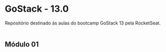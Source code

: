 # GoStack - 13.0
Repositório destinado às aulas do bootcamp GoStack 13 pela RocketSeat.
<br><br>
<h2>Módulo 01</h2>

